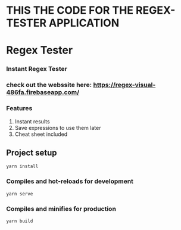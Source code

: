 # THIS THE CODE FOR THE REGEX-TESTER APPLICATION 
# Regex Tester
### Instant Regex Tester 


### check out the webssite here: https://regex-visual-486fa.firebaseapp.com/

### __Features__

1. Instant results
2. Save expressions to use them later 
3. Cheat sheet included


## Project setup
```
yarn install
```

### Compiles and hot-reloads for development
```
yarn serve
```

### Compiles and minifies for production
```
yarn build
```

